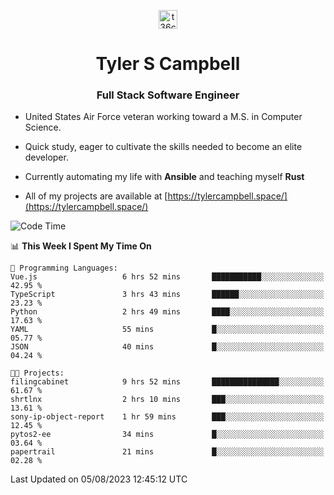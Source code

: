 <p align="center">
<a href="https://www.linkedin.com/in/t36campbell" target="blank"><img align="center" src="https://ik.imagekit.io/t36campbell/Portfolio/linkedin.png.original_m8bbGgPh6.png" alt="t36campbell" height="30" width="30" /></a>
</p>
<h1 align="center">Tyler S Campbell</h1>
<h3 align="center">Full Stack Software Engineer</h3>

* United States Air Force veteran working toward a M.S. in Computer Science.

* Quick study, eager to cultivate the skills needed to become an elite developer.

* Currently automating my life with **Ansible** and teaching myself **Rust**

* All of my projects are available at [https://tylercampbell.space/](https://tylercampbell.space/)

<!--START_SECTION:waka-->
![Code Time](http://img.shields.io/badge/Code%20Time-2%2C674%20hrs%2031%20mins-blue)

📊 **This Week I Spent My Time On** 

```text
💬 Programming Languages: 
Vue.js                   6 hrs 52 mins       ███████████░░░░░░░░░░░░░░   42.95 % 
TypeScript               3 hrs 43 mins       ██████░░░░░░░░░░░░░░░░░░░   23.23 % 
Python                   2 hrs 49 mins       ████░░░░░░░░░░░░░░░░░░░░░   17.63 % 
YAML                     55 mins             █░░░░░░░░░░░░░░░░░░░░░░░░   05.77 % 
JSON                     40 mins             █░░░░░░░░░░░░░░░░░░░░░░░░   04.24 % 

🐱‍💻 Projects: 
filingcabinet            9 hrs 52 mins       ███████████████░░░░░░░░░░   61.67 % 
shrtlnx                  2 hrs 10 mins       ███░░░░░░░░░░░░░░░░░░░░░░   13.61 % 
sony-ip-object-report    1 hr 59 mins        ███░░░░░░░░░░░░░░░░░░░░░░   12.45 % 
pytos2-ee                34 mins             █░░░░░░░░░░░░░░░░░░░░░░░░   03.64 % 
papertrail               21 mins             █░░░░░░░░░░░░░░░░░░░░░░░░   02.28 % 
```


 Last Updated on 05/08/2023 12:45:12 UTC
<!--END_SECTION:waka-->
